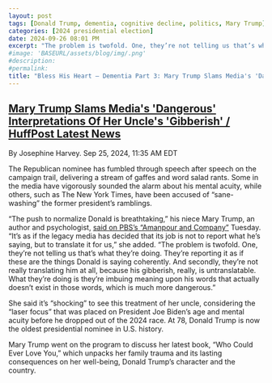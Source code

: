 ```yaml
---
layout: post
tags: [Donald Trump, dementia, cognitive decline, politics, Mary Trump]
categories: [2024 presidential election]
date: 2024-09-26 08:01 PM
excerpt: "The problem is twofold. One, they’re not telling us that’s what they’re doing. They’re reporting it as if these are the things Donald is saying coherently. And secondly, they’re not really translating him at all, because his gibberish, really, is untranslatable. What they’re doing is they’re imbuing meaning upon his words that actually doesn’t exist in those words, which is much more dangerous.– Mary Trump, psychologist, and niece of Trump"
#image: 'BASEURL/assets/blog/img/.png'
#description:
#permalink:
title: "Bless His Heart – Dementia Part 3: Mary Trump Slams Media's 'Dangerous' Interpretations Of Her Uncle's 'Gibberish'"
---
```



## [Mary Trump Slams Media's 'Dangerous' Interpretations Of Her Uncle's 'Gibberish' / HuffPost Latest News](https://www.huffpost.com/entry/mary-trump-donald-trump-media_n_66f41197e4b01c2b5008ec52)

By Josephine Harvey. Sep 25, 2024, 11:35 AM EDT

The Republican nominee has fumbled through speech after speech on the campaign trail, delivering a stream of gaffes and word salad rants. Some in the media have vigorously sounded the alarm about his mental acuity, while others, such as The New York Times, have been accused of “sane-washing” the former president’s ramblings.

“The push to normalize Donald is breathtaking,” his niece Mary Trump, an author and psychologist, [said on PBS’s “Amanpour and Company”](https://youtu.be/x5U_IoJmJcs) Tuesday. “It’s as if the legacy media has decided that its job is not to report what he’s saying, but to translate it for us,” she added. “The problem is twofold. One, they’re not telling us that’s what they’re doing. They’re reporting it as if these are the things Donald is saying coherently. And secondly, they’re not really translating him at all, because his gibberish, really, is untranslatable. What they’re doing is they’re imbuing meaning upon his words that actually doesn’t exist in those words, which is much more dangerous.”

She said it’s “shocking” to see this treatment of her uncle, considering the “laser focus” that was placed on President Joe Biden’s age and mental acuity before he dropped out of the 2024 race. At 78, Donald Trump is now the oldest presidential nominee in U.S. history.

Mary Trump went on the program to discuss her latest book, “Who Could Ever Love You,” which unpacks her family trauma and its lasting consequences on her well-being, Donald Trump’s character and the country.
